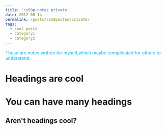 ```yaml
---
title: 'cs50p-notes private'
date: 2012-08-14
permalink: /posts/cs50pnotes/private/
tags:
  - cool posts
  - category1
  - category2
---
```


<font color="#00b0f0">These are notes written for myself,which maybe complicated for others to understand.</font>

Headings are cool
======

You can have many headings
======

Aren't headings cool?
------
